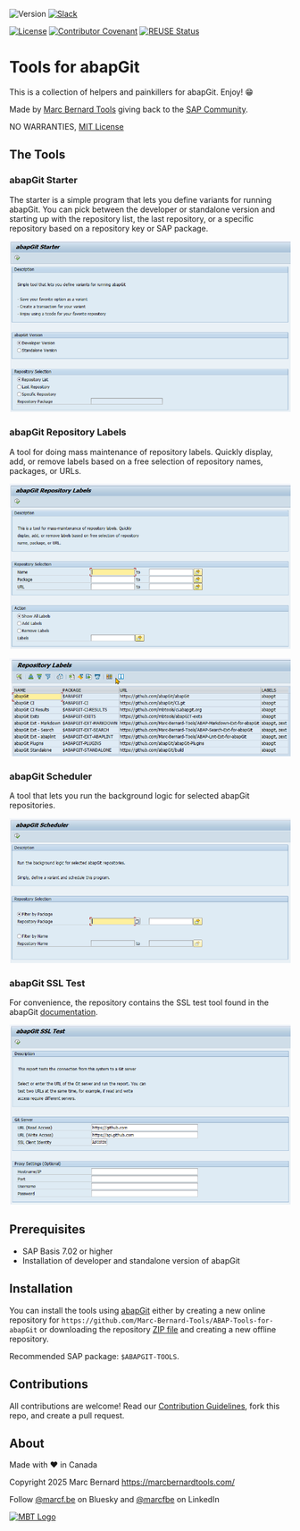 ![Version](https://img.shields.io/endpoint?url=https://shield.abappm.com/github/Marc-Bernard-Tools/ABAP-Tools-for-abapGit/src/zabapgit_starter.prog.abap/c_version&label=Version&color=blue)
[![Slack](https://img.shields.io/badge/Join-Slack-blue)](https://communityinviter.com/apps/abapgit/abap)

[![License](https://img.shields.io/github/license/Marc-Bernard-Tools/ABAP-Tools-for-abapGit?label=License&color=success)](LICENSE)
[![Contributor Covenant](https://img.shields.io/badge/Contributor%20Covenant-2.1-4baaaa.svg?color=success)](https://github.com/Marc-Bernard-Tools/.github/blob/main/CODE_OF_CONDUCT.md)
[![REUSE Status](https://api.reuse.software/badge/github.com/Marc-Bernard-Tools/ABAP-Tools-for-abapGit)](https://api.reuse.software/info/github.com/Marc-Bernard-Tools/ABAP-Tools-for-abapGit)

# Tools for abapGit

This is a collection of helpers and painkillers for abapGit. Enjoy! :grin:

Made by [Marc Bernard Tools](https://marcbernardtools.com/) giving back to the [SAP Community](https://community.sap.com/).

NO WARRANTIES, [MIT License](LICENSE)

## The Tools

### abapGit Starter

The starter is a simple program that lets you define variants for running abapGit. You can pick between the developer or standalone version and starting up with the repository list, the last repository, or a specific repository based on a repository key or SAP package.

![Starter](img/abapgit_starter.png)

### abapGit Repository Labels

A tool for doing mass maintenance of repository labels. Quickly display, add, or remove labels based on a free selection of repository names, packages, or URLs.

![Repo Labels](img/abapgit_repo_labels_1.png)

![Repo Labels](img/abapgit_repo_labels_2.png)

### abapGit Scheduler

A tool that lets you run the background logic for selected abapGit repositories.

![Scheduler](img/abapgit_scheduler.png)

### abapGit SSL Test

For convenience, the repository contains the SSL test tool found in the abapGit [documentation](https://docs.abapgit.org/guide-ssl-test.html).

![SSL Test](img/abapgit_ssl_test.png)

## Prerequisites

- SAP Basis 7.02 or higher
- Installation of developer and standalone version of abapGit

## Installation

You can install the tools using [abapGit](https://github.com/abapGit/abapGit) either by creating a new online repository for `https://github.com/Marc-Bernard-Tools/ABAP-Tools-for-abapGit` or downloading the repository [ZIP file](https://github.com/Marc-Bernard-Tools/ABAP-Tools-for-abapGit/archive/main.zip) and creating a new offline repository.

Recommended SAP package: `$ABAPGIT-TOOLS`.

## Contributions

All contributions are welcome! Read our [Contribution Guidelines](CONTRIBUTING.md), fork this repo, and create a pull request.

## About

Made with ❤️ in Canada

Copyright 2025 Marc Bernard <https://marcbernardtools.com/>

Follow [@marcf.be](https://bsky.app/profile/marcf.be) on Bluesky and [@marcfbe](https://linkedin.com/in/marcfbe) on LinkedIn

<p><a href="https://marcbernardtools.com/"><img width="160" height="65" src="https://marcbernardtools.com/info/MBT_Logo_640x250_on_Gray.png" alt="MBT Logo"></a></p>
